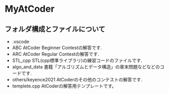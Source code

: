 # MyAtCoder
## フォルダ構成とファイルについて
- .vscode
- ABC
AtCoder Beginner Contestの解答です. 
- ARC
AtCoder Regular Contestの解答です. 
- STL_cpp
STL(cpp標準ライブラリ)の練習コードのファイルです. 
- algo_and_data
書籍「アルゴリズムとデータ構造」の章末問題などなどのコードです. 
- others/keyence2021
AtCoderのその他のコンテストの解答です. 
- templete.cpp
AtCoderの解答用テンプレートです。